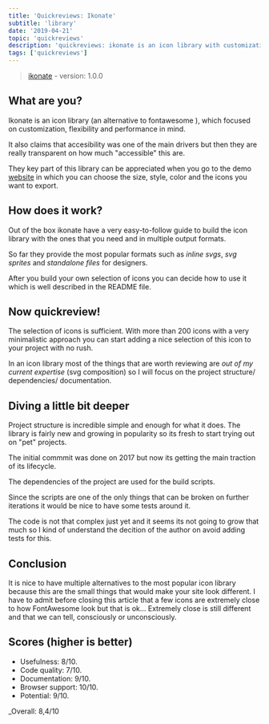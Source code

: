 ```yaml
---
title: 'Quickreviews: Ikonate'
subtitle: 'library'
date: '2019-04-21'
topic: 'quickreviews'
description: 'quickreviews: ikonate is an icon library with customization and performance in mind'
tags: ['quickreviews']
---
```


> [ikonate](https://github.com/mikolajdobrucki/ikonate/) - version: 1.0.0

## What are you?

Ikonate is an icon library (an alternative to fontawesome ), which focused on customization, flexibility and performance in mind.

It also claims that accesibility was one of the main drivers but then they are really transparent on how much "accessible" this are.

They key part of this library can be appreciated when you go to the demo [website](https://ikonate.com) in which you can choose the size, style, color and the icons you want to export.

## How does it work?

Out of the box ikonate have a very easy-to-follow guide to build the icon library with the ones that you need and in multiple output formats.

So far they provide the most popular formats such as _inline svgs_, _svg sprites_ and _standalone files_ for designers.

After you build your own selection of icons you can decide how to use it which is well described in the README file.

## Now quickreview!

The selection of icons is sufficient. With more than 200 icons with a very minimalistic approach you can start adding a nice selection of this icon to your project with no rush.

In an icon library most of the things that are worth reviewing are _out of my current expertise_ (svg composition) so I will focus on the project structure/ dependencies/ documentation.

## Diving a little bit deeper

Project structure is incredible simple and enough for what it does. The library is fairly new and growing in popularity so its fresh to start trying out on "pet" projects.

The initial commmit was done on 2017 but now its getting the main traction of its lifecycle.

The dependencies of the project are used for the build scripts.

Since the scripts are one of the only things that can be broken on further iterations it would be nice to have some tests around it.

The code is not that complex just yet and it seems its not going to grow that much so I kind of understand the decition of the author on avoid adding tests for this.

## Conclusion

It is nice to have multiple alternatives to the most popular icon library because this are the small things that would make your site look different. I have to admit before closing this article that a few icons are extremely close to how FontAwesome look but that is ok... Extremely close is still different and that we can tell, consciously or unconsciously.

## Scores (higher is better)

- Usefulness: 8/10.
- Code quality: 7/10.
- Documentation: 9/10.
- Browser support: 10/10.
- Potential: 9/10.

\_Overall: 8,4/10
